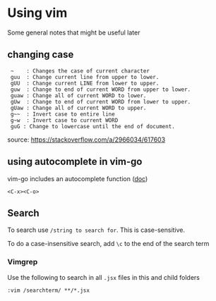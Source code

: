 # Using vim

Some general notes that might be useful later

## changing case

```
 ~    : Changes the case of current character
 guu  : Change current line from upper to lower.
 gUU  : Change current LINE from lower to upper.
 guw  : Change to end of current WORD from upper to lower.
 guaw : Change all of current WORD to lower.
 gUw  : Change to end of current WORD from lower to upper.
 gUaw : Change all of current WORD to upper.
 g~~  : Invert case to entire line
 g~w  : Invert case to current WORD
 guG : Change to lowercase until the end of document.
```

source: https://stackoverflow.com/a/2966034/617603

## using autocomplete in vim-go

vim-go includes an autocomplete function ([doc](https://github.com/fatih/vim-go/blob/master/doc/vim-go.txt))

```
<C-x><C-o>
```

## Search

To search use `/string to search for`. This is case-sensitive. 

To do a case-insensitive search, add `\c` to the end of the search term

### Vimgrep

Use the following to search in all `.jsx` files in this and child folders

```
:vim /searchterm/ **/*.jsx
```
